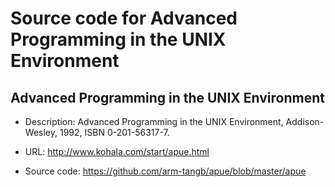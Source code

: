
# Source code for Advanced Programming in the UNIX Environment

## Advanced Programming in the UNIX Environment

* Description: Advanced Programming in the UNIX Environment, Addison-Wesley, 1992, ISBN 0-201-56317-7.

* URL: http://www.kohala.com/start/apue.html

* Source code: https://github.com/arm-tangb/apue/blob/master/apue
